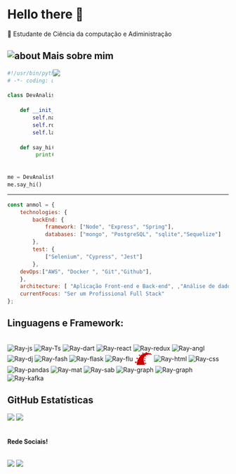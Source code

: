    
# Hello there 👋




🌱 Estudante de Ciência da computação  e Adiministração

## <img width="45" alt="about" src="https://raw.github.com/elizarov/elizarov/master/about.png"> Mais sobre mim

<img align="right" width="400" src="https://camo.githubusercontent.com/c1dcb74cc1c1835b1d716f5051499a2814c683c806b15f04b0eba492863703e9/68747470733a2f2f63646e2e6472696262626c652e636f6d2f75736572732f3733303730332f73637265656e73686f74732f363538313234332f6176656e746f2e676966" />

```python
#!/usr/bin/python
# -*- coding: utf-8 -*-

class DevAnalista:

    def __init__(self):
        self.name = "Rayelisson Lima"
        self.role = "Dev  Full Stack"
        self.language = ["Python", "Java","Go","Ruby"]

    def say_hi(self):
         print("Obrigado por passar por aqui.")


me = DevAnalista()
me.say_hi()
```
****  

```javascript
const anmol = {
    technologies: {
        backEnd: {
            framework: ["Node", "Express", "Spring"],
            databases: ["mongo", "PostgreSQL", "sqlite","Sequelize"]
        },
        test: {
            ["Selenium", "Cypress", "Jest"]
        },
    devOps:["AWS", "Docker ", "Git","Github"],  
    },
    architecture: [ "Aplicação Front-end e Back-end", ,"Análise de dados de Negocios"],
    currentFocus: "Ser um Profissional Full Stack"
};
```


## **Linguagens e Framework:**  
 <div style="display: inline-block"><br>
     <img align="center" alt="Ray-js" height="30"  width="40"  src="https://cdn.jsdelivr.net/gh/devicons/devicon/icons/javascript/javascript-original.svg">
     <img align="center" alt="Ray-Ts" height="30"  width="40"  src="https://cdn.jsdelivr.net/gh/devicons/devicon/icons/typescript/typescript-original.svg">
     <img align="center" alt="Ray-dart" height="30"  width="40"  src="https://cdn.jsdelivr.net/gh/devicons/devicon/icons/dart/dart-original.svg" />
     <img  align="center" alt="Ray-react" height="30"  width="40" src="https://cdn.jsdelivr.net/gh/devicons/devicon/icons/react/react-original.svg">
    <img align="center" alt="Ray-redux" height="30"  width="40" src="https://cdn.jsdelivr.net/gh/devicons/devicon/icons/redux/redux-original.svg" />
    <img align="center" alt="Ray-angl" height="30"  width="40"  src="https://cdn.jsdelivr.net/gh/devicons/devicon/icons/angularjs/angularjs-original.svg" />
    <img align="center" alt="Ray-dj" height="30"  width="40" src="https://cdn.jsdelivr.net/gh/devicons/devicon/icons/django/django-plain.svg" />
    <img align="center" alt="Ray-fash" height="30"  width="40" src="https://cdn.jsdelivr.net/gh/devicons/devicon/icons/fastapi/fastapi-original.svg" />
    <img align="center" alt="Ray-flask" height="30"  width="40" src="https://cdn.jsdelivr.net/gh/devicons/devicon/icons/flask/flask-original.svg" />
    <img align="center" alt="Ray-flu" height="30"  width="40"  src="https://cdn.jsdelivr.net/gh/devicons/devicon/icons/flutter/flutter-original.svg" />
   <img align="center" alt="Ray-rails" height="30"  width="40" src="https://github.com/devicons/devicon/blob/master/icons/rails/rails-plain.svg?short_path=a1ca509" />
    <img align="center" alt="Ray-html" height="30"  width="40"  src="https://cdn.jsdelivr.net/gh/devicons/devicon/icons/html5/html5-original.svg">
     <img align="center" alt="Ray-css" height="30"  width="40"  src="https://cdn.jsdelivr.net/gh/devicons/devicon/icons/css3/css3-original.svg">
     <img align="center" alt="Ray-pandas" height="40"  width="40" src="https://cdn.jsdelivr.net/gh/devicons/devicon/icons/pandas/pandas-original.svg" />
      <img align="center" alt="Ray-mat" height="40"  width="40"  src="https://github.com/Rayelisson/meuperfil2/blob/main/matplotlib-logo-7.png" />
     <img align="center" alt="Ray-sab" height="40"  width="40" src="https://ebaconline.com.br/images/tild3333-3964-4135-b535-363232366236__92159303-30d41100-ed.png"/>
     <img align="center" alt="Ray-graph" height="40"  width="40"  src="https://cdn.jsdelivr.net/gh/devicons/devicon/icons/graphql/graphql-plain.svg" />
     <img align="center" alt="Ray-graph" height="40"  width="40"  src="https://cdn.jsdelivr.net/gh/devicons/devicon/icons/nestjs/nestjs-plain.svg" />
     <img align="center" alt="Ray-kafka" height="40"  width="40"  src="https://cdn.jsdelivr.net/gh/devicons/devicon/icons/apachekafka/apachekafka-original.svg" />
     
     
     
          
     
     
  
 
   
## **GitHub Estatísticas**
    
 <img height="165em" src="https://github-readme-stats.vercel.app/api/top-langs/?username=Rayelisson&theme=dark&layout=compact" />
 <img height="165em" src="https://github-readme-stats.vercel.app/api?username=Rayelisson&theme=dark&show_icons=true" />
 
 <br>
 <br/>

#### Rede Sociais!

<div  style="display: inline-block"> 
 
 <a href="https://www.linkedin.com/in/rayelisson-cec%C3%ADlio-74085162/" target="_blank"><img src="https://img.shields.io/badge/LinkedIn-0077B5?style=for-the-badge&logo=linkedin&logoColor=white" target="_blank"></a>
      <a href="https://www.kaggle.com/rayelissonlima" target="_blank"><img src="https://img.shields.io/badge/Kaggle-20BEFF?style=for-the-badge&logo=Kaggle&logoColor=white" target="_blank"></a>
</div>
 
 

<!--
[twitter]: https://twitter.com/Rayelissom
[youtube]: https://www.youtube.com/user/SEUYOUTUBE/
[instagram]: https://www.instagram.com/rayelisson/?theme=dark
[linkedin]: https://www.linkedin.com/in/rayelisson-cec%C3%ADlio-74085162/
<br>
     <img align="center" alt="Ray-post" height="40"  width="40" src="https://cdn.jsdelivr.net/gh/devicons/devicon/icons/postgresql/postgresql-original.svg" />
     <img align="center" alt="Ray-mgdb" height="40"  width="40" src="https://cdn.jsdelivr.net/gh/devicons/devicon/icons/mongodb/mongodb-original.svg" />

#### Rede Sociais!


🐦 [twitter][twitter] **|** 
📷 [instagram][instagram] **|** 
👔 [linkedin][linkedin]
-->
